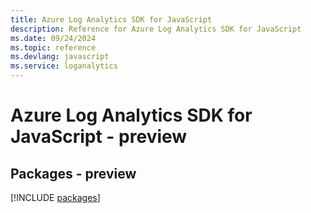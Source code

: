 ```yaml
---
title: Azure Log Analytics SDK for JavaScript
description: Reference for Azure Log Analytics SDK for JavaScript
ms.date: 09/24/2024
ms.topic: reference
ms.devlang: javascript
ms.service: loganalytics
---
```

# Azure Log Analytics SDK for JavaScript - preview
## Packages - preview
[!INCLUDE [packages](log-analytics-index.md)]